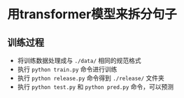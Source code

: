 # 用transformer模型来拆分句子

## 训练过程

* 将训练数据处理成与 `./data/` 相同的规范格式
* 执行 `python train.py` 命令进行训练
* 执行 `python release.py` 命令得到 `./release/` 文件夹
* 执行 `python test.py` 和 `python pred.py` 命令，可以预测
